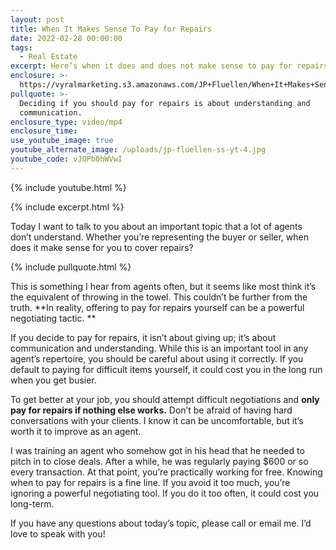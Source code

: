 ```yaml
---
layout: post
title: When It Makes Sense To Pay for Repairs
date: 2022-02-28 00:00:00
tags:
  - Real Estate
excerpt: Here’s when it does and does not make sense to pay for repairs.
enclosure: >-
  https://vyralmarketing.s3.amazonaws.com/JP+Fluellen/When+It+Makes+Sense+To+Pay+for+Repairs.mp4
pullquote: >-
  Deciding if you should pay for repairs is about understanding and
  communication.
enclosure_type: video/mp4
enclosure_time:
use_youtube_image: true
youtube_alternate_image: /uploads/jp-fluellen-ss-yt-4.jpg
youtube_code: vJOPb0hWVwI
---
```

{% include youtube.html %}

{% include excerpt.html %}

Today I want to talk to you about an important topic that a lot of agents don’t understand. Whether you’re representing the buyer or seller, when does it make sense for you to cover repairs?

{% include pullquote.html %}

This is something I hear from agents often, but it seems like most think it’s the equivalent of throwing in the towel. This couldn’t be further from the truth. \*\*In reality, offering to pay for repairs yourself can be a powerful negotiating tactic. \*\*

If you decide to pay for repairs, it isn’t about giving up; it’s about communication and understanding. While this is an important tool in any agent’s repertoire, you should be careful about using it correctly. If you default to paying for difficult items yourself, it could cost you in the long run when you get busier.

To get better at your job, you should attempt difficult negotiations and **only pay for repairs if nothing else works.** Don’t be afraid of having hard conversations with your clients. I know it can be uncomfortable, but it’s worth it to improve as an agent.

I was training an agent who somehow got in his head that he needed to pitch in to close deals. After a while, he was regularly paying $600 or so every transaction. At that point, you’re practically working for free. Knowing when to pay for repairs is a fine line. If you avoid it too much, you’re ignoring a powerful negotiating tool. If you do it too often, it could cost you long-term.

If you have any questions about today’s topic, please call or email me. I’d love to speak with you\!
